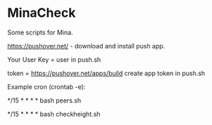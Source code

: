 # MinaCheck
Some scripts for Mina.

https://pushover.net/ - download and install push app.

Your User Key = user in push.sh

token = https://pushover.net/apps/build create app token in push.sh

Example cron (crontab -e):

*/15 * * * * bash peers.sh

*/15 * * * * bash checkheight.sh
